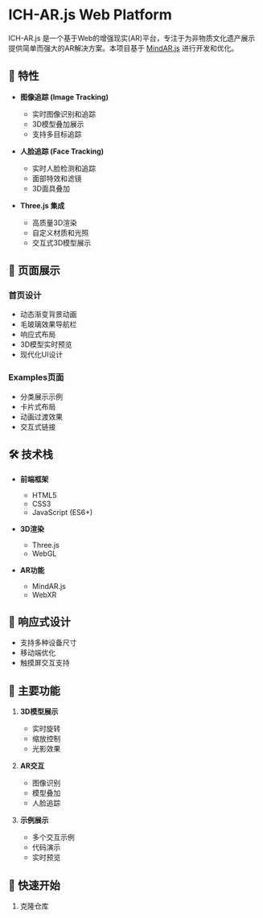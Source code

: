 # ICH-AR.js Web Platform

ICH-AR.js 是一个基于Web的增强现实(AR)平台，专注于为非物质文化遗产展示提供简单而强大的AR解决方案。本项目基于 [MindAR.js](https://gitee.com/graypigeonhgh/mind-ar-js-plus.git) 进行开发和优化。

## 🌟 特性

- **图像追踪 (Image Tracking)**
  - 实时图像识别和追踪
  - 3D模型叠加展示
  - 支持多目标追踪

- **人脸追踪 (Face Tracking)**
  - 实时人脸检测和追踪
  - 面部特效和滤镜
  - 3D面具叠加

- **Three.js 集成**
  - 高质量3D渲染
  - 自定义材质和光照
  - 交互式3D模型展示

## 🎨 页面展示

### 首页设计
- 动态渐变背景动画
- 毛玻璃效果导航栏
- 响应式布局
- 3D模型实时预览
- 现代化UI设计

### Examples页面
- 分类展示示例
- 卡片式布局
- 动画过渡效果
- 交互式链接

## 🛠️ 技术栈

- **前端框架**
  - HTML5
  - CSS3
  - JavaScript (ES6+)

- **3D渲染**
  - Three.js
  - WebGL

- **AR功能**
  - MindAR.js
  - WebXR

## 📱 响应式设计

- 支持多种设备尺寸
- 移动端优化
- 触摸屏交互支持

## 🎯 主要功能

1. **3D模型展示**
   - 实时旋转
   - 缩放控制
   - 光影效果

2. **AR交互**
   - 图像识别
   - 模型叠加
   - 人脸追踪

3. **示例展示**
   - 多个交互示例
   - 代码演示
   - 实时预览

## 🚀 快速开始

1. 克隆仓库